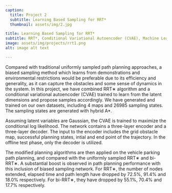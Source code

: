 ```yaml
---
caption:
  title: Project 2
  subtitle: Learning Based Sampling for RRT*
  thumbnail: assets/img/2.jpg

title: Learning Based Sampling for RRT*
subtitle: RRT*, Conditional Variational Autoencoder (CVAE), Machine Learning
image: assets/img/projects/rrt1.png
alt: image alt text

---
```

Compared with traditional uniformly sampled path planning approaches, a biased sampling method which learns from demonstrations and environmental restrictions would be preferable due to its efficiency and generality, as it can capture the obstacles and some sense of dynamics in the system. In this project, we have combined RRT∗ algorithm and a conditional variational autoencoder (CVAE) trained to learn from the latent dimensions and propose samples accordingly. We have generated and trained on our own datasets, including 4 maps and 26985 sampling states. The sampling states are generated with hybrid A*. <br>

Assuming latent variables are Gaussian, the CVAE is trained to maximize the conditional log likelihood. The network contains a three-layer encoder and a three-layer decoder. The input to the encoder includes the grid obstacle map, successful planning states, intial and end point of the trajectory. In the offline test phase, only the decoder is utilized. <br>

The modified planning algorithms are then applied on the vehicle parking path planning, and compared with the uniformly sampled RRT∗ and bi-RRT∗. A substantial boost is observed in path planning performance with this inclusion of biased sampling network. For RRT∗, the number of nodes extended, elapsed time and path length have dropped by 72.5%, 91.4% and 18.0% respectively. For bi-RRT∗, they have dropped by 55.1%, 70.4% and 17.7% respectively.

<!-- {:.list-inline}
- Date: January 2017
- Client: Threads
- Category: Illustration -->


